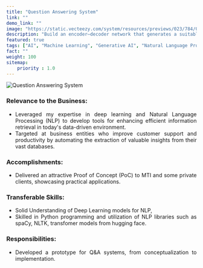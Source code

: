 ```yaml
---
title: "Question Answering System"
link: ""
demo_link: ""
image: "https://static.vecteezy.com/system/resources/previews/023/784/016/non_2x/a-man-asks-a-question-to-artificial-intelligence-bot-chatbot-in-the-form-of-a-cute-robot-answers-questions-ai-and-human-characters-using-and-chatting-messanger-neural-network-conversation-vector.jpg"
description: "Build an encoder–decoder network that generates a suitable question, given one of the candidate answers."
featured: true
tags: ["AI", "Machine Learning", "Generative AI", "Natural Language Processing"]
fact: ""
weight: 100
sitemap: 
    priority : 1.0
---
```


<!-- <img src="https://ars.els-cdn.com/content/image/3-s2.0-B9780128243497000153-f08-34-9780128243497.jpg" alt="MarineGEO circle logo" style="height: 100%; width:100%;"/> -->

![Question Answering System](https://lilianweng.github.io/posts/2020-10-29-odqa/QA-summary.png "Question Answering System")

<div style="text-align:justify">

### **Relevance to the Business:**
- Leveraged my expertise in deep learning and Natural Language Processing (NLP) to develop tools for enhancing efficient information retrieval in today's data-driven environment. 
- Targeted at business entities who improve customer support and productivity by automating the extraction of valuable insights from their vast databases.

### **Accomplishments:**
- Delivered an attractive Proof of Concept (PoC) to MTI and some private clients, showcasing practical applications.

### **Transferable Skills:**
- Solid Understanding of Deep Learning models for NLP, 
- Skilled in Python programming and utilization of NLP libraries such as spaCy, NLTK, transfomer models from hugging face.

### **Responsibilities:**
- Developed a prototype for Q&A systems, from conceptualization to implementation.

</div>